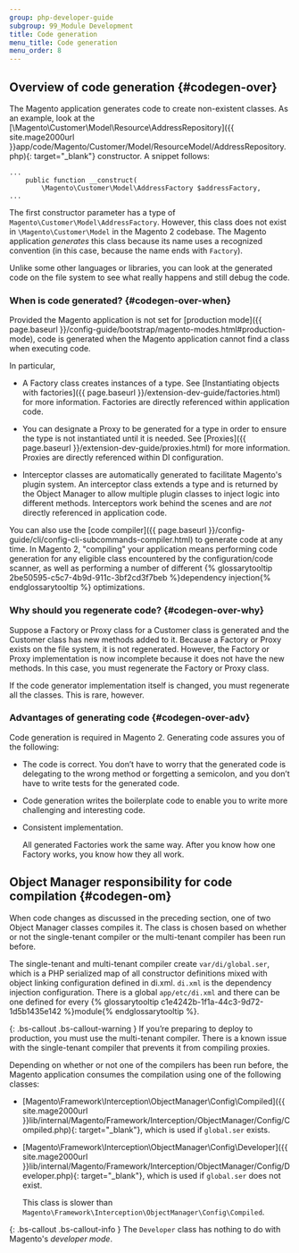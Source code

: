 ```yaml
---
group: php-developer-guide
subgroup: 99_Module Development
title: Code generation
menu_title: Code generation
menu_order: 8
---
```


## Overview of code generation   {#codegen-over}

The Magento application generates code to create non-existent classes. As an example, look at the [\\Magento\\Customer\\Model\\Resource\\AddressRepository]({{ site.mage2000url }}app/code/Magento/Customer/Model/ResourceModel/AddressRepository.php){: target="_blank"} constructor. A snippet follows:

	...
	    public function __construct(
	        \Magento\Customer\Model\AddressFactory $addressFactory,
	...

The first constructor parameter has a type of `Magento\Customer\Model\AddressFactory`. However, this class does not exist in `\Magento\Customer\Model` in the Magento 2 codebase. The Magento application *generates* this class because its name uses a recognized convention (in this case, because the name ends with `Factory`).

Unlike some other languages or libraries, you can look at the generated code on the file system to see what really happens and still debug the code.

### When is code generated?   {#codegen-over-when}

Provided the Magento application is not set for [production mode]({{ page.baseurl }}/config-guide/bootstrap/magento-modes.html#production-mode), code is generated when the Magento application cannot find a class when executing code.

In particular,

*	A Factory class creates instances of a type. See [Instantiating objects with factories]({{ page.baseurl }}/extension-dev-guide/factories.html) for more information. Factories are directly referenced within application code.

*	You can designate a Proxy to be generated for a type in order to ensure the type is not instantiated until it is needed. See [Proxies]({{ page.baseurl }}/extension-dev-guide/proxies.html) for more information. Proxies are directly referenced within DI configuration.

*   Interceptor classes are automatically generated to facilitate Magento's plugin system. An interceptor class extends a type and is returned by the Object Manager to allow multiple plugin classes to inject logic into different methods. Interceptors work behind the scenes and are _not_ directly referenced in application code.

You can also use the [code compiler]({{ page.baseurl }}/config-guide/cli/config-cli-subcommands-compiler.html) to generate code at any time.  In Magento 2, "compiling" your application means performing code generation for any eligible class encountered by the configuration/code scanner, as well as performing a number of different {% glossarytooltip 2be50595-c5c7-4b9d-911c-3bf2cd3f7beb %}dependency injection{% endglossarytooltip %} optimizations.

### Why should you regenerate code?   {#codegen-over-why}

Suppose a Factory or Proxy class for a Customer class is generated and the Customer class has new methods added to it. Because a Factory or Proxy exists on the file system, it is not regenerated. However, the Factory or Proxy implementation is now incomplete because it does not have the new methods. In this case, you must regenerate the Factory or Proxy class.

If the code generator implementation itself is changed, you must regenerate all the classes. This is rare, however.

### Advantages of generating code   {#codegen-over-adv}

Code generation is required in Magento 2. Generating code assures you of the following:

*	The code is correct. You don’t have to worry that the generated code is delegating to the wrong method or forgetting a semicolon, and you don’t have to write tests for the generated code.
*	Code generation writes the boilerplate code to enable you to write more challenging and interesting code.
*	Consistent implementation.

	All generated Factories work the same way. After you know how one Factory works, you know how they all work.

## Object Manager responsibility for code compilation   {#codegen-om}

When code changes as discussed in the preceding section, one of two Object Manager classes compiles it. The class is chosen based on whether or not the single-tenant compiler or the multi-tenant compiler has been run before.

The single-tenant and multi-tenant compiler create `var/di/global.ser`, which is a PHP serialized map of all constructor definitions mixed with object linking configuration defined in di.xml. `di.xml` is the dependency injection configuration. There is a global `app/etc/di.xml` and there can be one defined for every {% glossarytooltip c1e4242b-1f1a-44c3-9d72-1d5b1435e142 %}module{% endglossarytooltip %}.

<!--synced-->
{: .bs-callout .bs-callout-warning }
If you’re preparing to deploy to production, you must use the multi-tenant compiler. There is a known issue with the single-tenant compiler that prevents it from compiling proxies.


Depending on whether or not one of the compilers has been run before, the Magento application consumes the compilation using one of the following classes:

*	[Magento\\Framework\\Interception\\ObjectManager\\Config\\Compiled]({{ site.mage2000url }}lib/internal/Magento/Framework/Interception/ObjectManager/Config/Compiled.php){: target="_blank"}, which is used if `global.ser` exists.

*	[Magento\\Framework\\Interception\\ObjectManager\\Config\\Developer]({{ site.mage2000url }}lib/internal/Magento/Framework/Interception/ObjectManager/Config/Developer.php){: target="_blank"}, which is used if `global.ser` does not exist.

	This class is slower than `Magento\Framework\Interception\ObjectManager\Config\Compiled`.

{: .bs-callout .bs-callout-info }
The `Developer` class has nothing to do with Magento's *developer mode*.
